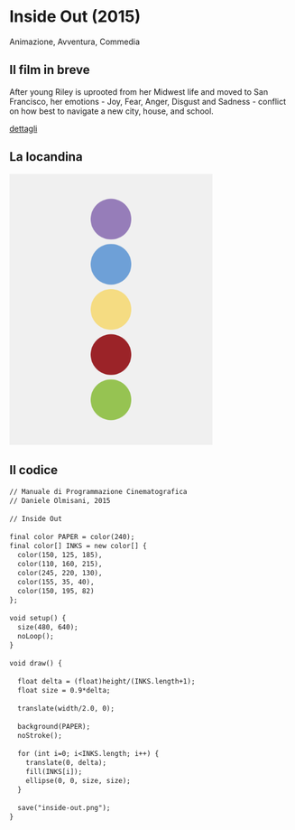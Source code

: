 # Inside Out (2015)

Animazione, Avventura, Commedia

## Il film in breve
After young Riley is uprooted from her Midwest life and moved to San Francisco, her emotions - Joy, Fear, Anger, Disgust and Sadness - conflict on how best to navigate a new city, house, and school.

[dettagli](https://www.imdb.com/title/tt2096673/)

## La locandina
<img src="inside-out.png"  width="360px" title="Inside Out">


## Il codice
```processing
// Manuale di Programmazione Cinematografica
// Daniele Olmisani, 2015

// Inside Out

final color PAPER = color(240);
final color[] INKS = new color[] {
  color(150, 125, 185),
  color(110, 160, 215),
  color(245, 220, 130),
  color(155, 35, 40),
  color(150, 195, 82)
};

void setup() {
  size(480, 640);
  noLoop();
}

void draw() {
  
  float delta = (float)height/(INKS.length+1);
  float size = 0.9*delta;
  
  translate(width/2.0, 0);
  
  background(PAPER);
  noStroke();
  
  for (int i=0; i<INKS.length; i++) {
    translate(0, delta);
    fill(INKS[i]);
    ellipse(0, 0, size, size);
  }
   
  save("inside-out.png");
}
```
